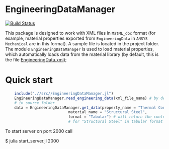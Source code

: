 # EngineeringDataManager

[![Build Status](https://github.com/Manarom/EngineeringDataManager.jl/actions/workflows/CI.yml/badge.svg?branch=main)](https://github.com/Manarom/EngineeringDataManager.jl/actions/workflows/CI.yml?query=branch%3Amain)

This package is designed to work with XML files in `MatML_doc` format (for example, material properties exported from `EngineeringData` in `ANSYS Mechanical` are in this format). A sample file is located in the project folder. The module `EngineeringDataManager` is used to load material properties, which automatically loads data from the material library (by default, this is the file [EngineeringData.xml](.//src//EngineeringData.xml)); 


# Quick start
```julia
    include(".//src//EngineeringDataManager.jl")
    EngineeringDataManager.read_engineering_data(xml_file_name) # by default  reads `EngineeringData.xml`
    # in source folder
    data = EngineeringDataManager.get_data(property_name = "Thermal Conductivity",
                            material_name = "Structural Steel",
                            format = "Tabular") # will return the content of data for "Thermal Conductivity"
                            # for "Structural Steel" in tabular format (Polynomial is also possible)

```

To start server on port 2000 call 

$ julia start_server.jl 2000 